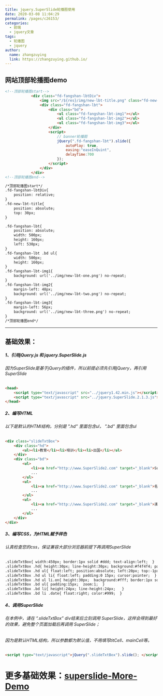 ```yaml
---
title: jquery.SuperSlide轮播图使用
date: 2020-03-08 11:04:29
permalink: /pages/c26153/
categories:
  - 前端
  - jquery文章
tags:
  - 轮播图
  - jquery
author: 
  name: zhangzuying
  link: https://zhangzuying.github.io/
---
```

## 网站顶部轮播图demo
```html
<!--顶部轮播图start-->
			<div class="fd-fangshan-lbtDiv">
				<img src="/${res}/img/new-lbt-title.png" class="fd-new-lbt-title">
				<div class="fd-fangshan-lbt">
					<div class="bd">
						<ul class="fd-fangshan-lbt-img1"></ul>
						<ul class="fd-fangshan-lbt-img2"></ul>
						<ul class="fd-fangshan-lbt-img3"></ul>
					</div>
					<script>
						// banner轮播图
						jQuery(".fd-fangshan-lbt").slide({
							autoPlay: true,
							easing:"easeInQuint",
							delayTime:700
						});
					</script>
				</div>
			</div>
<!--顶部轮播图end-->
```
```html
/*顶部轮播图start*/
.fd-fangshan-lbtDiv{
	position: relative;
}
.fd-new-lbt-title{
	position: absolute;
	top: 30px;
}

.fd-fangshan-lbt{
	position: absolute;
	width: 500px;
	height: 160px;
	left: 530px;
}
.fd-fangshan-lbt .bd ul{
	width: 500px;
	height: 160px;
}
.fd-fangshan-lbt-img1{
	background: url('../img/new-lbt-one.png') no-repeat;
}
.fd-fangshan-lbt-img2{
	margin-left: 48px;
	background: url('../img/new-lbt-two.png') no-repeat;
}
.fd-fangshan-lbt-img3{
	margin-left: 56px;
	background: url('../img/new-lbt-three.png') no-repeat;
}
/*顶部轮播图end*/
```


------------

## 基础效果：
##### 1、引用jQuery.js 和 jquery.SuperSlide.js
###### 因为SuperSlide是基于jQuery的插件，所以前提必须先引用jQuery，再引用SuperSlide
```html
<head>
    <script type="text/javascript" src="../jquery1.42.min.js"></script>
    <script type="text/javascript" src="../jquery.SuperSlide.2.1.3.js"></script>
</head>
```
##### 2、编写HTML
###### 以下是默认的HTMl结构，分别是 ".hd" 里面包含ul， ".bd" 里面包含ul
```html
<div class="slideTxtBox">
    <div class="hd">
        <ul><li>教育</li><li>培训</li><li>出国</li></ul>
    </div>
    <div class="bd">
        <ul>
            <li><a href="http://www.SuperSlide2.com" target="_blank">SuperSlide2.0正式发布！</a></li>
            ...
        </ul>
        <ul>
            <li><a href="http://www.SuperSlide2.com" target="_blank">名师教作文：３妙招巧写高分</a></li>
            ...
        </ul>
        <ul>
            <li><a href="http://www.SuperSlide2.com" target="_blank">澳大利亚八大名校招生说明会</a></li>
            ...
        </ul>
    </div>
</div>
```
##### 3、编写CSS，为HTML赋予样色
###### 认真检查您的css，保证兼容大部分浏览器前提下再调用SuperSlide
```html
.slideTxtBox{ width:450px; border:1px solid #ddd; text-align:left;  }
.slideTxtBox .hd{ height:30px; line-height:30px; background:#f4f4f4; padding:0 20px; border-bottom:1px solid #ddd;  position:relative; }
.slideTxtBox .hd ul{ float:left; position:absolute; left:20px; top:-1px; height:32px;   }
.slideTxtBox .hd ul li{ float:left; padding:0 15px; cursor:pointer;  }
.slideTxtBox .hd ul li.on{ height:30px;  background:#fff; border:1px solid #ddd; border-bottom:2px solid #fff; }
.slideTxtBox .bd ul{ padding:15px;  zoom:1;  }
.slideTxtBox .bd li{ height:24px; line-height:24px;   }
.slideTxtBox .bd li .date{ float:right; color:#999;  }
```
##### 4、调用SuperSlide
###### 在本例中，请在 “.slideTxtBox” div结束后立刻调用 SuperSlide，这样会得到最好的效果，避免整个页面加载后再调用 SuperSlide；
###### 因为是默认HTML结构，所以参数都为默认值，不用填写titCell、mainCell等。
```html
<script type="text/javascript">jQuery(".slideTxtBox").slide(); </script>
```


# 更多基础效果：[superslide-More-Demo](http://www.superslide2.com/demo.html "superslide-More-Demo")